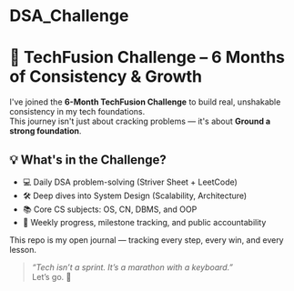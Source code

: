 # DSA_Challenge

# 🚀 TechFusion Challenge – 6 Months of Consistency & Growth

I've joined the **6-Month TechFusion Challenge** to build real, unshakable consistency in my tech foundations.  
This journey isn't just about cracking problems — it's about **Ground a strong foundation**.

## 💡 What's in the Challenge?
- 💻 Daily DSA problem-solving (Striver Sheet + LeetCode)
- 🛠️ Deep dives into System Design (Scalability, Architecture)
- 📚 Core CS subjects: OS, CN, DBMS, and OOP
- 🧠 Weekly progress, milestone tracking, and public accountability

This repo is my open journal — tracking every step, every win, and every lesson.

> *“Tech isn’t a sprint. It’s a marathon with a keyboard.”*  
Let’s go. 🚀
